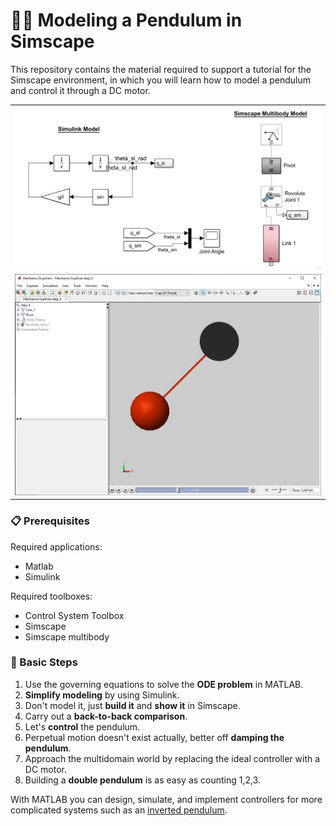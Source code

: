 👨‍🔬 Modeling a Pendulum in Simscape
=================================

This repository contains the material required to support a tutorial for the Simscape environment, in which you will learn how to model a pendulum and control it through a DC motor.

| |
| :---: |
| ![](./assets/model.png) |
| ![](./assets/pendulum.png) |

### 📋 Prerequisites
Required applications:
 - Matlab
 - Simulink

Required toolboxes:
 - Control System Toolbox
 - Simscape
 - Simscape multibody

### 🔢 Basic Steps
<!-- 1. Sketch out the system on the paper and derive the **governing equations**. -->
1. Use the governing equations to solve the **ODE problem** in MATLAB.
2. **Simplify modeling** by using Simulink.
3. Don't model it, just **build it** and **show it** in Simscape.
4. Carry out a **back-to-back comparison**.
5. Let's **control** the pendulum.
6. Perpetual motion doesn't exist actually, better off **damping the pendulum**.
7. Approach the multidomain world by replacing the ideal controller with a DC motor.
8. Building a **double pendulum** is as easy as counting 1,2,3.

With MATLAB you can design, simulate, and implement controllers for more complicated systems such as an [inverted pendulum](https://mathworks.com/videos/inverted-pendulum-control-with-simmechanics-and-quarc-106862.html).

<!--

### 🎓 Assignment
Copy out `step_8.slx` into `step_9.slx`. Then, use `step_9.slx` to develop a controller that will let the pendulum rotate at a constant velocity.  

To complete the assignment do:
1. [Generate][1] a copy of this repository into your own account. Tick in the option "include all branches" ✔
1. [Create the branch][2] `solution` off of the branch `master`.
1. [Commit][3] into the branch `solution` the following files:
    1. the model `step_9.slx`;
    1. a screenshot of the graph of the angle velocity.
1. [Push][4]/sync the changes up to GitHub.
1. [Create a pull request][5] (**PR**) with `master` as _base branch_ and `solution` as _compare branch_.
1. [Request to review your PR][6] 👋 to turn in the assignment.

 [1]: https://github.com/icub-tech-iit/training-matlab-pendulum/generate
[2]: https://help.github.com/articles/creating-and-deleting-branches-within-your-repository
[3]: https://git-scm.com/docs/git-commit
[4]: https://help.github.com/articles/pushing-to-a-remote
[5]: https://help.github.com/articles/creating-a-pull-request
[6]: https://help.github.com/articles/requesting-a-pull-request-review -->

